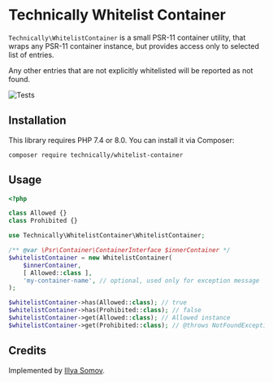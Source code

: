 # Technically Whitelist Container

`Technically\WhitelistContainer` is a small PSR-11 container utility, 
that wraps any PSR-11 container instance, but provides access only to selected list of entries.

Any other entries that are not explicitly whitelisted will be reported as not found.

![Tests](https://github.com/technically-php/whitelist-container/actions/workflows/test.yml/badge.svg)

## Installation

This library requires PHP 7.4 or 8.0.
You can install it via Composer:

```shell
composer require technically/whitelist-container
```


## Usage

```php
<?php

class Allowed {}
class Prohibited {}

use Technically\WhitelistContainer\WhitelistContainer;

/** @var \Psr\Container\ContainerInterface $innerContainer */
$whitelistContainer = new WhitelistContainer(
    $innerContainer,
    [ Allowed::class ],
    'my-container-name', // optional, used only for exception message
);

$whitelistContainer->has(Allowed::class); // true
$whitelistContainer->has(Prohibited::class); // false
$whitelistContainer->get(Allowed::class); // Allowed instance
$whitelistContainer->get(Prohibited::class); // @throws NotFoundExceptionInterface
```

## Credits

Implemented by [Illya Somov](https://github.com/someniatko).
